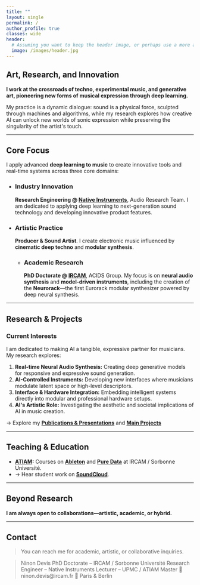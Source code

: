 ```yaml
---
title: ""
layout: single
permalink: /
author_profile: true
classes: wide
header:
  # Assuming you want to keep the header image, or perhaps use a more artistic one.
  image: /images/header.jpg 
---
```


## Art, Research, and Innovation

**I work at the crossroads of techno, experimental music, and generative art, pioneering new forms of musical expression through deep learning.**

My practice is a dynamic dialogue: sound is a physical force, sculpted through machines and algorithms, while my research explores how creative AI can unlock new worlds of sonic expression while preserving the singularity of the artist's touch.

---

## Core Focus

I apply advanced **deep learning to music** to create innovative tools and real-time systems across three core domains:

* ### Industry Innovation
    **Research Engineering @ [Native Instruments](https://www.native-instruments.com/en/)**, Audio Research Team. I am dedicated to applying deep learning to next-generation sound technology and developing innovative product features.

* ### Artistic Practice
    **Producer & Sound Artist**. I create electronic music influenced by **cinematic deep techno** and **modular synthesis**.

  * ### Academic Research
    **PhD Doctorate @ [IRCAM](http://www.ircam.fr)**, ACIDS Group. My focus is on **neural audio synthesis** and **model-driven instruments**, including the creation of the **Neurorack**—the first Eurorack modular synthesizer powered by deep neural synthesis.

---

## Research & Projects

### Current Interests

I am dedicated to making AI a tangible, expressive partner for musicians. My research explores:

1.  **Real-time Neural Audio Synthesis:** Creating deep generative models for responsive and expressive sound generation.
2.  **AI-Controlled Instruments:** Developing new interfaces where musicians modulate latent space or high-level descriptors.
3.  **Interface & Hardware Integration:** Embedding intelligent systems directly into modular and professional hardware setups.
4.  **AI's Artistic Role:** Investigating the aesthetic and societal implications of AI in music creation.

→ Explore my **[Publications & Presentations](/publications/)** and **[Main Projects](/projects/)**

---

## Teaching & Education

* **[ATIAM](http://atiam.ircam.fr):** Courses on **[Ableton](/teaching/ableton/)** and **[Pure Data](/teaching/puredata/)** at IRCAM / Sorbonne Université.
* → Hear student work on **[SoundCloud](https://soundcloud.com/atiam-ircam/sets)**.

---

## Beyond Research

**I am always open to collaborations—artistic, academic, or hybrid.**

---

## Contact

> You can reach me for academic, artistic, or collaborative inquiries.
<blockquote class="contact">
Ninon Devis 
PhD Doctorate – IRCAM / Sorbonne Université  
Research Engineer – Native Instruments  
Lecturer – UPMC / ATIAM Master  
📧 ninon.devis@ircam.fr  
📍 Paris & Berlin  
</blockquote>
